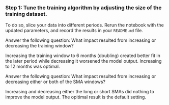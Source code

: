 ### Step 1: Tune the training algorithm by adjusting the size of the training dataset. 

To do so, slice your data into different periods. Rerun the notebook with the updated parameters, and record the results in your `README.md` file. 

Answer the following question: What impact resulted from increasing or decreasing the training window?

Increasing the training window to 6 months (doubling) created better fit in the later period while decreasing it worsened the model output. Increasing to 12 months was optimal.   



Answer the following question: What impact resulted from increasing or decreasing either or both of the SMA windows?

Increasing and decreasing either the long or short SMAs did nothing to improve the model output.  The opitimal result is the default setting.  
